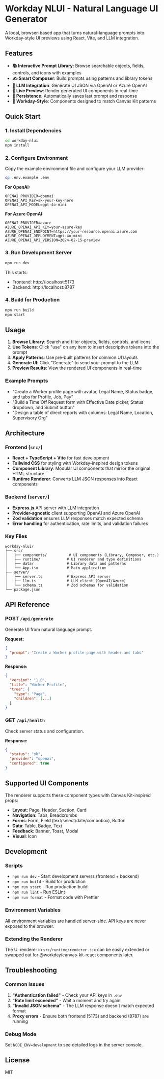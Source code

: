 # Workday NLUI - Natural Language UI Generator

A local, browser-based app that turns natural-language prompts into Workday-style UI previews using React, Vite, and LLM integration.

## Features

- **📚 Interactive Prompt Library**: Browse searchable objects, fields, controls, and icons with examples
- **✍️ Smart Composer**: Build prompts using patterns and library tokens
- **🤖 LLM Integration**: Generate UI JSON via OpenAI or Azure OpenAI
- **👀 Live Preview**: Render generated UI components in real-time
- **💾 Persistence**: Automatically saves last prompt and response
- **🎨 Workday-Style**: Components designed to match Canvas Kit patterns

## Quick Start

### 1. Install Dependencies

```bash
cd workday-nlui
npm install
```

### 2. Configure Environment

Copy the example environment file and configure your LLM provider:

```bash
cp .env.example .env
```

**For OpenAI:**
```env
OPENAI_PROVIDER=openai
OPENAI_API_KEY=sk-your-key-here
OPENAI_API_MODEL=gpt-4o-mini
```

**For Azure OpenAI:**
```env
OPENAI_PROVIDER=azure
AZURE_OPENAI_API_KEY=your-azure-key
AZURE_OPENAI_ENDPOINT=https://your-resource.openai.azure.com
AZURE_OPENAI_DEPLOYMENT=gpt-4o-mini
AZURE_OPENAI_API_VERSION=2024-02-15-preview
```

### 3. Run Development Server

```bash
npm run dev
```

This starts:
- Frontend: http://localhost:5173
- Backend: http://localhost:8787

### 4. Build for Production

```bash
npm run build
npm start
```

## Usage

1. **Browse Library**: Search and filter objects, fields, controls, and icons
2. **Use Tokens**: Click "use" on any item to insert descriptive tokens into the prompt
3. **Apply Patterns**: Use pre-built patterns for common UI layouts
4. **Generate UI**: Click "Generate" to send your prompt to the LLM
5. **Preview Results**: View the rendered UI components in real-time

### Example Prompts

- "Create a Worker profile page with avatar, Legal Name, Status badge, and tabs for Profile, Job, Pay"
- "Build a Time Off Request form with Effective Date picker, Status dropdown, and Submit button"
- "Design a table of direct reports with columns: Legal Name, Location, Supervisory Org"

## Architecture

### Frontend (`src/`)
- **React + TypeScript + Vite** for fast development
- **Tailwind CSS** for styling with Workday-inspired design tokens
- **Component Library**: Modular UI components that mirror the original HTML structure
- **Runtime Renderer**: Converts LLM JSON responses into React components

### Backend (`server/`)
- **Express.js** API server with LLM integration
- **Provider-agnostic** client supporting OpenAI and Azure OpenAI
- **Zod validation** ensures LLM responses match expected schema
- **Error handling** for authentication, rate limits, and validation failures

### Key Files

```
workday-nlui/
├── src/
│   ├── components/          # UI components (Library, Composer, etc.)
│   ├── runtime/            # UI renderer and type definitions
│   ├── data/               # Library data and patterns
│   └── App.tsx             # Main application
├── server/
│   ├── server.ts           # Express API server
│   ├── llm.ts              # LLM client (OpenAI/Azure)
│   └── schema.ts           # Zod schemas for validation
└── package.json
```

## API Reference

### POST `/api/generate`

Generate UI from natural language prompt.

**Request:**
```json
{
  "prompt": "Create a Worker profile page with header and tabs"
}
```

**Response:**
```json
{
  "version": "1.0",
  "title": "Worker Profile",
  "tree": {
    "type": "Page",
    "children": [...]
  }
}
```

### GET `/api/health`

Check server status and configuration.

**Response:**
```json
{
  "status": "ok",
  "provider": "openai",
  "configured": true
}
```

## Supported UI Components

The renderer supports these component types with Canvas Kit-inspired props:

- **Layout**: Page, Header, Section, Card
- **Navigation**: Tabs, Breadcrumbs
- **Forms**: Form, Field (text/select/date/combobox), Button
- **Data**: Table, Badge, Text
- **Feedback**: Banner, Toast, Modal
- **Visual**: Icon

## Development

### Scripts

- `npm run dev` - Start development servers (frontend + backend)
- `npm run build` - Build for production
- `npm run start` - Run production build
- `npm run lint` - Run ESLint
- `npm run format` - Format code with Prettier

### Environment Variables

All environment variables are handled server-side. API keys are never exposed to the browser.

### Extending the Renderer

The UI renderer in `src/runtime/renderer.tsx` can be easily extended or swapped out for @workday/canvas-kit-react components later.

## Troubleshooting

### Common Issues

1. **"Authentication failed"** - Check your API keys in `.env`
2. **"Rate limit exceeded"** - Wait a moment and try again
3. **"Invalid JSON schema"** - The LLM response doesn't match expected format
4. **Proxy errors** - Ensure both frontend (5173) and backend (8787) are running

### Debug Mode

Set `NODE_ENV=development` to see detailed logs in the server console.

## License

MIT